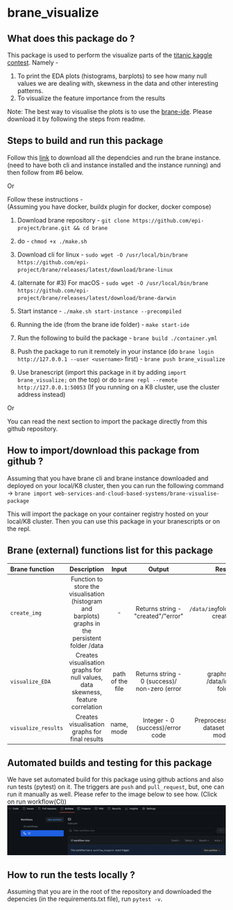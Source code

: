 # brane_visualize

## What does this package do ? 
This package is used to perform the visualize parts of the [titanic kaggle contest](https://www.kaggle.com/competitions/titanic). Namely -   
1. To print the EDA plots (histograms, barplots) to see how many null values we are dealing with, skewness in the data and other interesting patterns.
2. To visualize the feature importance from the results

Note: The best way to visualise the plots is to use the [brane-ide](https://github.com/epi-project/brane-ide). Please download it by following the steps from readme.

## Steps to build and run this package 
Follow this [link](https://wiki.enablingpersonalizedinterventions.nl/admins/installation/get-binaries.html) to download all the dependcies and run the brane instance. (need to have both cli and instance installed and the instance running) and then follow from #6 below.

Or  

Follow these instructions -  
(Assuming you have docker, buildx plugin for docker, docker compose)
1. Download brane repository -  `git clone https://github.com/epi-project/brane.git && cd brane`
2. do - `chmod +x ./make.sh`
3. Download cli for linux - 
`sudo wget -O /usr/local/bin/brane https://github.com/epi-project/brane/releases/latest/download/brane-linux`
  
4. (alternate for #3) For macOS - 
`sudo wget -O /usr/local/bin/brane https://github.com/epi-project/brane/releases/latest/download/brane-darwin`

5. Start instance - `./make.sh start-instance --precompiled`
   
6. Running the ide (from the brane ide folder) - `make start-ide`
   
7. Run the following to build the package - `brane build ./container.yml`

8. Push the package to run it remotely in your instance (do `brane login http://127.0.0.1 --user <username>` first) - `brane push brane_visualize`

9.  Use branescript (import this package in it by adding `import brane_visualize;` on the top) or do `brane repl --remote http://127.0.0.1:50053` (If you running on a K8 cluster, use the cluster address instead)

Or 

You can read the next section to import the package directly from this github repository. 

## How to import/download this package from github ?
Assuming that you have brane cli and brane instance downloaded and deployed on your local/K8 cluster, then you can run the following command -> `brane import web-services-and-cloud-based-systems/brane-visualise-package`

This will import the package on your container registry hosted on your local/K8 cluster. Then you can use this package in your branescripts or on the repl.  


## Brane (external) functions list for this package
| Brane function      | Description | Input   | Output | Result
| :---        |    :----:   |          :----: |:----:| ---:|
|`create_img`|Function to store the visualisation (histogram and barplots) graphs in the persistent folder /data|-|Returns string - "created"/"error"|`/data/img`folder created|
| `visualize_EDA`      | Creates visualisation graphs for null values, data skewness, feature correlation| path of the file   |Returns string - 0 (success)/ non-zero (error|graphs in /data/img folder|
| `visualize_results`   | Creates visualisation graphs for final results| name, mode      |Integer - 0 (success)/error code|Preprocesses dataset for models|

## Automated builds and testing for this package

We have set automated build for this package using github actions and also run tests (pytest) on it. The triggers are `push` and `pull_request`, but, one can run it manually as well. Please refer to the image below to see how. (Click on run workflow(CI))
![](./workflow.png)

## How to run the tests locally ?
Assuming that you are in the root of the repository and downloaded the depencies (in the requirements.txt file), run `pytest -v`.


 